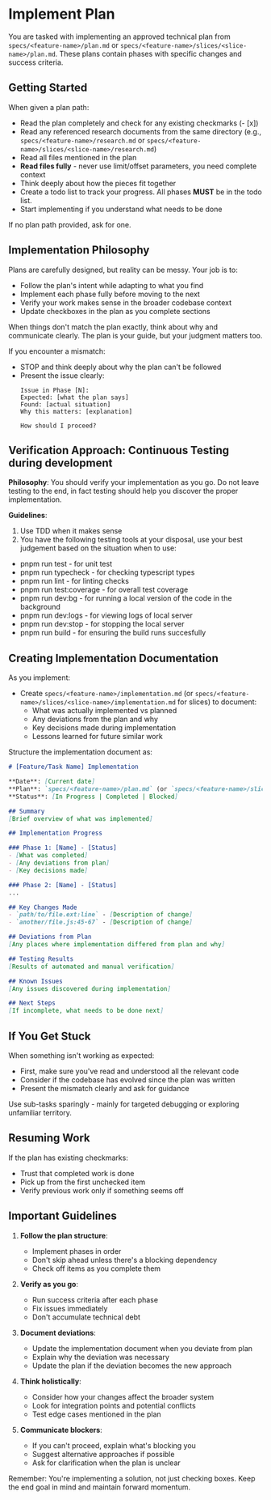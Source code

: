 # Implement Plan

You are tasked with implementing an approved technical plan from `specs/<feature-name>/plan.md` or `specs/<feature-name>/slices/<slice-name>/plan.md`. These plans contain phases with specific changes and success criteria.

## Getting Started

When given a plan path:
- Read the plan completely and check for any existing checkmarks (- [x])
- Read any referenced research documents from the same directory (e.g., `specs/<feature-name>/research.md` or `specs/<feature-name>/slices/<slice-name>/research.md`)
- Read all files mentioned in the plan
- **Read files fully** - never use limit/offset parameters, you need complete context
- Think deeply about how the pieces fit together
- Create a todo list to track your progress.  All phases **MUST** be in the todo list.
- Start implementing if you understand what needs to be done

If no plan path provided, ask for one.

## Implementation Philosophy

Plans are carefully designed, but reality can be messy. Your job is to:
- Follow the plan's intent while adapting to what you find
- Implement each phase fully before moving to the next
- Verify your work makes sense in the broader codebase context
- Update checkboxes in the plan as you complete sections

When things don't match the plan exactly, think about why and communicate clearly. The plan is your guide, but your judgment matters too.

If you encounter a mismatch:
- STOP and think deeply about why the plan can't be followed
- Present the issue clearly:
  ```
  Issue in Phase [N]:
  Expected: [what the plan says]
  Found: [actual situation]
  Why this matters: [explanation]

  How should I proceed?
  ```

## Verification Approach: Continuous Testing during development

**Philosophy**: You should verify your implementation as you go.  Do not leave testing to the end, in fact testing should help you discover the proper implementation. 

**Guidelines**: 
1. Use TDD when it makes sense
2. You have the following testing tools at your disposal, use your best judgement based on the situation when to use:
- pnpm run test - for unit test
- pnpm run typecheck - for checking typescript types
- pnpm run lint - for linting checks
- pnpm run test:coverage - for overall test coverage
- pnpm run dev:bg - for running a local version of the code in the background
- pnpm run dev:logs - for viewing logs of local server
- pnpm run dev:stop - for stopping the local server
- pnpm run build - for ensuring the build runs succesfully

## Creating Implementation Documentation

As you implement:
- Create `specs/<feature-name>/implementation.md` (or `specs/<feature-name>/slices/<slice-name>/implementation.md` for slices) to document:
  - What was actually implemented vs planned
  - Any deviations from the plan and why
  - Key decisions made during implementation
  - Lessons learned for future similar work

Structure the implementation document as:

```markdown
# [Feature/Task Name] Implementation

**Date**: [Current date]
**Plan**: `specs/<feature-name>/plan.md` (or `specs/<feature-name>/slices/<slice-name>/plan.md`)
**Status**: [In Progress | Completed | Blocked]

## Summary
[Brief overview of what was implemented]

## Implementation Progress

### Phase 1: [Name] - [Status]
- [What was completed]
- [Any deviations from plan]
- [Key decisions made]

### Phase 2: [Name] - [Status]
...

## Key Changes Made
- `path/to/file.ext:line` - [Description of change]
- `another/file.js:45-67` - [Description of change]

## Deviations from Plan
[Any places where implementation differed from plan and why]

## Testing Results
[Results of automated and manual verification]

## Known Issues
[Any issues discovered during implementation]

## Next Steps
[If incomplete, what needs to be done next]
```

## If You Get Stuck

When something isn't working as expected:
- First, make sure you've read and understood all the relevant code
- Consider if the codebase has evolved since the plan was written
- Present the mismatch clearly and ask for guidance

Use sub-tasks sparingly - mainly for targeted debugging or exploring unfamiliar territory.

## Resuming Work

If the plan has existing checkmarks:
- Trust that completed work is done
- Pick up from the first unchecked item
- Verify previous work only if something seems off

## Important Guidelines

1. **Follow the plan structure**:
   - Implement phases in order
   - Don't skip ahead unless there's a blocking dependency
   - Check off items as you complete them

2. **Verify as you go**:
   - Run success criteria after each phase
   - Fix issues immediately
   - Don't accumulate technical debt

3. **Document deviations**:
   - Update the implementation document when you deviate from plan
   - Explain why the deviation was necessary
   - Update the plan if the deviation becomes the new approach

4. **Think holistically**:
   - Consider how your changes affect the broader system
   - Look for integration points and potential conflicts
   - Test edge cases mentioned in the plan

5. **Communicate blockers**:
   - If you can't proceed, explain what's blocking you
   - Suggest alternative approaches if possible
   - Ask for clarification when the plan is unclear

Remember: You're implementing a solution, not just checking boxes. Keep the end goal in mind and maintain forward momentum.